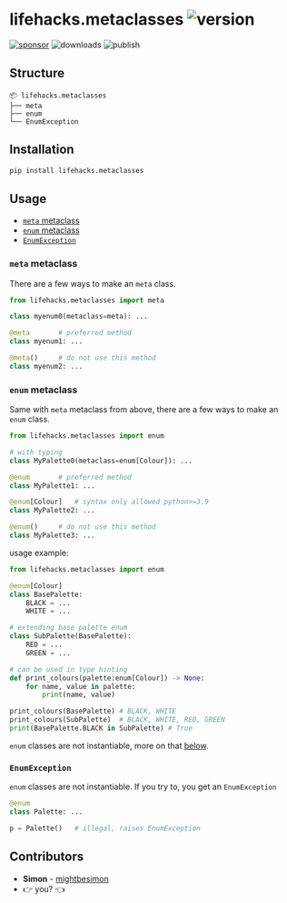 # lifehacks.metaclasses ![version](https://img.shields.io/pypi/v/lifehacks.metaclasses?label=)

[![sponsor](https://img.shields.io/badge/-Sponsor_Us-%23d73a49)](https://github.com/sponsors/mightbesimon)
![downloads](https://img.shields.io/pypi/dm/lifehacks.metaclasses?color=white&label=&logo=python)
![publish](https://github.com/mightbesimon/lifehacks.metaclasses/actions/workflows/publish.yml/badge.svg)

## Structure

```plaintext
📦 lifehacks.metaclasses
├── meta
├── enum
└── EnumException
```

## Installation

```bash
pip install lifehacks.metaclasses
```

## Usage

- [`meta` metaclass](#meta-metaclass)
- [`enum` metaclass](#enum-metaclass)
- [`EnumException`](#enumexception)

### `meta` metaclass

There are a few ways to make an `meta` class.

```python
from lifehacks.metaclasses import meta

class myenum0(metaclass=meta): ...

@meta  		# preferred method
class myenum1: ...

@meta()		# do not use this method
class myenum2: ...
```

### `enum` metaclass

Same with `meta` metaclass from above,
there are a few ways to make an `enum` class.

```python
from lifehacks.metaclasses import enum

# with typing
class MyPalette0(metaclass=enum[Colour]): ...

@enum  		# preferred method
class MyPalette1: ...

@enum[Colour]	# syntax only allowed python>=3.9
class MyPalette2: ...

@enum()		# do not use this method
class MyPalette3: ...
```

usage example:

```python
from lifehacks.metaclasses import enum

@enum[Colour]
class BasePalette:
	BLACK = ...
	WHITE = ...

# extending base palette enum
class SubPalette(BasePalette):
	RED = ...
	GREEN = ...

# can be used in type hinting
def print_colours(palette:enum[Colour]) -> None:
	for name, value in palette:
		print(name, value)

print_colours(BasePalette) # BLACK, WHITE
print_colours(SubPalette)  # BLACK, WHITE, RED, GREEN
print(BasePalette.BLACK in SubPalette) # True
```

`enum` classes are not instantiable, more on that [below](#enumexception).

### `EnumException`

`enum` classes are not instantiable.
If you try to, you get an `EnumException`

```python
@enum
class Palette: ...

p = Palette()	# illegal, raises EnumException
```

## Contributors

- **Simon** - [mightbesimon](https://github.com/mightbesimon)
- 👉 you? 👈
